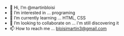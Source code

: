 - 👋 Hi, I’m @martinbloisi
- 👀 I’m interested in ... programing
- 🌱 I’m currently learning ... HTML, CSS
- 💞️ I’m looking to collaborate on ... i'm still discovering it
- 📫 How to reach me ... bloisimartin3@gmail.com

<!---
martinbloisi/martinbloisi is a ✨ special ✨ repository because its `README.md` (this file) appears on your GitHub profile.
You can click the Preview link to take a look at your changes.
--->
